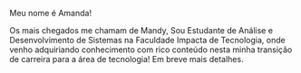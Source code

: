 <!--
**aMandyDev/aMandyDev** is a ✨ _special_ ✨ repository because its `README.md` (this file) appears on your GitHub profile.

Here are some ideas to get you started:

- 🔭 I’m currently working on ...
- 🌱 I’m currently learning ...
- 👯 I’m looking to collaborate on ...
- 🤔 I’m looking for help with ...
- 💬 Ask me about ...
- 📫 How to reach me: ...
- 😄 Pronouns: ...
- ⚡ Fun fact: ...
-->
Meu nome é Amanda! 

Os mais chegados me chamam de Mandy, 
Sou Estudante de Análise e Desenvolvimento de Sistemas na Faculdade Impacta de  Tecnologia, 
onde venho adquiriando conhecimento com rico conteúdo nesta minha transição de carreira para 
a área de tecnologia! 
Em breve mais detalhes.
